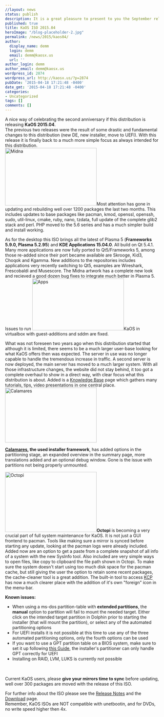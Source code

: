 ```yaml
---
//layout: news
status: publish
description: It is a great pleasure to present to you the September release of a new stable ISO.
published: true
title: KaOS ISO 2015.04
heroImage: "/blog-placeholder-2.jpg"
permalink: /news/2015/kaos04/
author:
  display_name: demm
  login: demm
  email: demm@kaosx.us
  url: ''
author_login: demm
author_email: demm@kaosx.us
wordpress_id: 2874
wordpress_url: http://kaosx.us/?p=2874
pubDate: '2015-04-18 17:21:48 -0400'
date_gmt: '2015-04-18 17:21:48 -0400'
categories:
- Uncategorized
tags: []
comments: []
---
```

<p>A nice way of celebrating the second anniversary if this distribution is releasing <strong>KaOS 2015.04</strong>.<br />
The previous two releases were the result of some drastic and fundamental changes to this distribution (new DE, new installer, move to UEFI).  With this release it is finally back to a much more simple focus as always intended for this distribution.<br />
<a href="http://kaosx.us/wp-content/uploads/2015/04/snapshot1-1.png"><img src="http://kaosx.us/wp-content/uploads/2015/04/snapshot1-1-300x188.png" alt="Midna" width="300" height="188" class="alignleft size-medium wp-image-2889" /></a>Most attention has gone in updating and rebuilding well over 1200 packages the last two months.  This includes updates to base packages like pacman, kmod, openssl, openssh, sudo, util-linux, cmake, ruby, nano, tzdata, full update of the complete glib2 stack and perl.  PHP moved to the 5.6 series and has a much simpler build and install working.</p>
<p>As for the desktop this ISO brings all the latest of Plasma 5 (<strong>Frameworks 5.9.0, Plasma 5.2.95</strong>) and <strong>KDE Applications 15.04.0</strong>.  All build on Qt 5.4.1.  Many more applications are now fully ported to Qt5/Frameworks 5, among those re-added since their port became available are Skrooge, Kid3, Choqok and Kgamma.  New additions to the repositories includes applications very recently switching to Qt5, examples are Wireshark, Frescobaldi and Musescore.  The Midna artwork has a complete new look and recieved a good dozen bug fixes to integrate much better in Plasma 5.  Issues to run <a href="http://kaosx.us/wp-content/uploads/2015/04/snapshot64.png"><img src="http://kaosx.us/wp-content/uploads/2015/04/snapshot64-300x169.png" alt="Apps" width="300" height="169" class="alignright size-medium wp-image-2878" /></a>KaOS in virtualbox with guest-additions and sddm are fixed.</p>
<p>What was not foreseen two years ago when this distribution started that although it is limited, there seems to be a much larger user-base looking for what KaOS offers then was expected.  The server in use was no longer capable to handle the tremendous increase in traffic.  A second server is now deployed, the main server has moved to a much larger system.  With all those infrastructure changes, the website did not stay behind, it too got a complete overhaul to show in a direct way, with clear focus what this distribution is about.  Added is a <a href="http://kaosx.us/knowledge-base/">Knowledge Base</a> page which gathers many tutorials, tips, video presentations in one central place.<a href="http://kaosx.us/wp-content/uploads/2015/04/snapshot72.png"><img src="http://kaosx.us/wp-content/uploads/2015/04/snapshot72-300x179.png" alt="Calamares" width="300" height="179" class="alignleft size-medium wp-image-2880" /></a></p>
<p><b><a href="http://calamares.github.io/about" title="Calamares">Calamares</a>, the used installer framework</b>, has added options in the partitioning stage, an expanded overview in the summary page, more translations added and an optional debug window.  Gone is the issue with partitions not being properly unmounted.</p>
<p><a href="http://kaosx.us/wp-content/uploads/2015/04/snapshot59.png"><img src="http://kaosx.us/wp-content/uploads/2015/04/snapshot59-300x196.png" alt="Octopi" width="300" height="196" class="alignright size-medium wp-image-2882" /></a><strong>Octopi</strong> is becoming a very crucial part of full system maintenance for KaOS.  It is not just a GUI frontend to pacman.  Tools like making sure a mirror is synced before starting any update, looking at the pacman logs were already included.  Added now are an option to get a paste from a complete snapshot of all info of a system with the new SysInfo tool.  Also included are very simple ways to open files, like copy to clipboard the file path shown in Octopi.  To make sure the system doesn't start using too much disk space for the pacman cache, but still giving the user the option to retain some recent packages, the cache-cleaner tool is a great addition.  The built-in tool to access <a href="https://github.com/KaOS-Community-Packages">KCP</a> has now a much clearer place with the addition of it's own "foreign" icon in the menu-bar.</p>
<p>        <b>Known issues:</b></p>
<ul>
<li>When using a ms-dos partition-table with <strong>extended partitions</strong>, the <strong>manual</strong> option to partition will fail to mount the needed target.  Either click on the intended target partition in Dolphin prior to starting the installer (that will mount the partition), or select any of the automated partitioning options</li>
<li>For UEFI installs it is not possible at this time to use any of the three automated partitioning options, only the fourth options can be used</li>
<li>If you want to use a GPT partition table on a BIOS system, make sure to set it up following <a href="http://kaosx.us/phpBB3/viewtopic.php?f=7&t=6" title="GPT on BIOS">this Guide</a>, the installer's partitioner can only handle GPT correctly for UEFI</li>
<li>Installing on RAID, LVM, LUKS is currently not possible</li><br />
        </ul><br />
Current KaOS users, please <strong>give your mirrors time to sync</strong> before updating, well over 300 packages are moved with the release of this ISO.</p>
<p>For further info about the ISO please see the <a href="http://kaosx.us/release-notes/">Release Notes</a> and the <a href="http://kaosx.us/download/">Download</a> page.<br />
Remember, KaOS ISOs are NOT compatible with unetbootin, and for DVDs, no write speed higher then 4x.</p>
